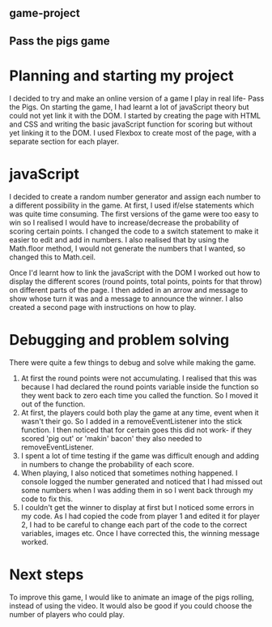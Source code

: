 ## game-project
## Pass the pigs game

# Planning and starting my project
I decided to try and make an online version of a game I play in real life- Pass the Pigs.
On starting the game, I had learnt a lot of javaScript theory but could not yet link it with the DOM.
I started by creating the page with HTML and CSS and writing the basic javaScript function for scoring but without yet linking 
it to the DOM. I used Flexbox to create most of the page, with a separate section for each player.

# javaScript
I decided to create a random number generator and assign each number to a different possibility in the game.
At first, I used if/else statements which was quite time consuming. The first versions of the game were too easy to win
so I realised I would have to increase/decrease the probability of scoring certain points. I changed the code to a switch statement to make
it easier to edit and add in numbers. I also realised that by using the Math.floor method, I would not generate the numbers that I wanted, so changed this to Math.ceil.

Once I'd learnt how to link the javaScript with the DOM I worked out how to display the different scores (round points, total points, points for that throw) on different parts of the page. I then added in an arrow and message to show whose turn it was and a message to announce the winner. I also created a second page with instructions on how to play.

# Debugging and problem solving
There were quite a few things to debug and solve while making the game.
1. At first the round points were not accumulating. I realised that this was because I had declared the round points variable inside the function
so they went back to zero each time you called the function. So I moved it out of the function.
2. At first, the players could both play the game at any time, event when it wasn't their go. So I added in a removeEventListener into the stick function. I then noticed that for certain goes this did not work- if they scored 'pig out' or 'makin' bacon' they also needed to removeEventListener.
3. I spent a lot of time testing if the game was difficult enough and adding in numbers to change the probability of each score.
4. When playing, I also noticed that sometimes nothing happened. I console logged the number generated and noticed  that I had missed out some numbers when I was adding them in so I went back through my code to fix this.
5. I couldn't get the winner to display at first but I noticed some errors in my code. As I had copied the code from player 1 and edited it for player 2, I had to be careful to change each part of the code to the correct variables, images etc. Once I have corrected this, the winning message worked.


# Next steps
To improve this game, I would like to animate an image of the pigs rolling, instead of using the video. It would also be good if you could choose the number of players who could play.
